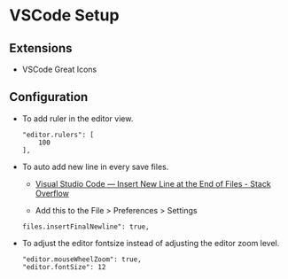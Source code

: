 # VSCode Setup

## Extensions

- VSCode Great Icons

## Configuration

- To add ruler in the editor view.
    
    ```text
    "editor.rulers": [
        100
    ],
    ```

- To auto add new line in every save files.
    
    - [Visual Studio Code — Insert New Line at the End of Files - Stack Overflow](https://stackoverflow.com/questions/44704968/visual-studio-code-insert-new-line-at-the-end-of-files)
    
    - Add this to the File > Preferences > Settings
    
    ```text
    files.insertFinalNewline": true,
    ```

- To adjust the editor fontsize instead of adjusting the editor zoom level.

    ```text
    "editor.mouseWheelZoom": true,
    "editor.fontSize": 12
    ```

